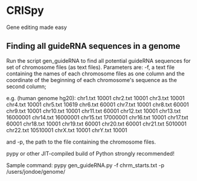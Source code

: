# CRISpy
Gene editing made easy

## Finding all guideRNA sequences in a genome
Run the script gen_guideRNA to find all potential guideRNA sequences for  set of chromosome files (as text files).
Parameters are:
-f, a text file containing the names of each chromosome files as one column and the coordinate of the beginning of each chromosome's sequence as the second column;

e.g. (human genome hg20):
chr1.txt 10001
chr2.txt 10001
chr3.txt 10001
chr4.txt 10001
chr5.txt 10619
chr6.txt 60001
chr7.txt 10001
chr8.txt 60001
chr9.txt 10001
chr10.txt 10001
chr11.txt 60001
chr12.txt 10001
chr13.txt 16000001
chr14.txt 16000001
chr15.txt 17000001
chr16.txt 10001
chr17.txt 60001
chr18.txt 10001
chr19.txt 60001
chr20.txt 60001
chr21.txt 5010001
chr22.txt 10510001
chrX.txt 10001
chrY.txt 10001


and -p, the path to the file containing the chromosome files.

pypy or other JIT-compiled build of Python strongly recommended!

Sample command:
pypy gen_guideRNA.py -f chrm_starts.txt -p /users/jondoe/genome/
